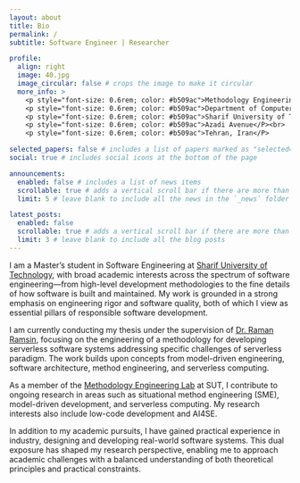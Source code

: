 ```yaml
---
layout: about
title: Bio
permalink: /
subtitle: Software Engineer | Researcher

profile:
  align: right
  image: 40.jpg
  image_circular: false # crops the image to make it circular
  more_info: >
    <p style="font-size: 0.6rem; color: #b509ac">Methodology Engineering Lab</P><br>
    <p style="font-size: 0.6rem; color: #b509ac">Department of Computer Science and Engineering</P><br>
    <p style="font-size: 0.6rem; color: #b509ac">Sharif University of Technology</P><br>
    <p style="font-size: 0.6rem; color: #b509ac">Azadi Avenue</P><br>
    <p style="font-size: 0.6rem; color: #b509ac">Tehran, Iran</P>

selected_papers: false # includes a list of papers marked as "selected={true}"
social: true # includes social icons at the bottom of the page

announcements:
  enabled: false # includes a list of news items
  scrollable: true # adds a vertical scroll bar if there are more than 3 news items
  limit: 5 # leave blank to include all the news in the `_news` folder

latest_posts:
  enabled: false
  scrollable: true # adds a vertical scroll bar if there are more than 3 new posts items
  limit: 3 # leave blank to include all the blog posts
---
```


I am a Master’s student in Software Engineering at [Sharif University of Technology](https://sharif.edu), with broad academic interests across the spectrum of software engineering—from high-level development methodologies to the fine details of how software is built and maintained. My work is grounded in a strong emphasis on engineering rigor and software quality, both of which I view as essential pillars of responsible software development.

I am currently conducting my thesis under the supervision of [Dr. Raman Ramsin](https://sharif.edu/~ramsin/), focusing on the engineering of a methodology for developing serverless software systems addressing specific challenges of serverless paradigm. The work builds upon concepts from model-driven engineering, software architecture, method engineering, and serverless computing.

As a member of the [Methodology Engineering Lab](https://www.sharif.ir/en/web/me_ce) at SUT, I contribute to ongoing research in areas such as situational method engineering (SME), model-driven development, and serverless computing. My research interests also include low-code development and AI4SE.

In addition to my academic pursuits, I have gained practical experience in industry, designing and developing real-world software systems. This dual exposure has shaped my research perspective, enabling me to approach academic challenges with a balanced understanding of both theoretical principles and practical constraints.

